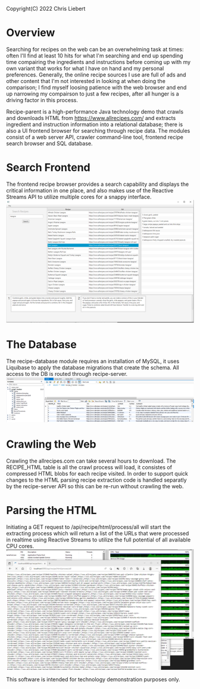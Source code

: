 Copyright(C) 2022 Chris Liebert

# Overview
Searching for recipes on the web can be an overwhelming task at times: often I'll find at least 10 hits for what I'm searching and end up spending time compairing the ingredients and instructions before coming up with my own variant that works for what I have on hand and my personal preferences. Generally, the online recipe sources I use are full of ads and other content that I'm not interested in looking at when doing the comparison; I find myself loosing patience with the web browser and end up narrowing my compairson to just a few recipes, after all hunger is a driving factor in this process. 

Recipe-parent is a high-performance Java technology demo that crawls and downloads HTML from https://www.allrecipes.com/ and extracts ingredient and instruction information into a relational database; there is also a UI frontend browser for searching through recipe data. The modules consist of a web server API, crawler command-line tool, frontend recipe search browser and SQL database.

# Search Frontend
The frontend recipe browser provides a search capability and displays the critical information in one place, and also makes use of the Reactive Streams API to utilize multiple cores for a snappy interface.
![alt tag](doc/images/recipeFrontendSearch.png)

# The Database
The recipe-database module requires an installation of MySQL, it uses Liquibase to apply the database migrations that create the schema. All access to the DB is routed through recipe-server.
![alt tag](doc/images/recipeDatabase.png)

# Crawling the Web
Crawling the allrecipes.com can take several hours to download. The RECIPE_HTML table is all the crawl process will load, it consistes of compressed HTML blobs for each recipe visited. In order to support quick changes to the HTML parsing recipe extraction code is handled separatly by the recipe-server API so this can be re-run without crawling the web.

# Parsing the HTML
Initiating a GET request to /api/recipe/html/process/all will start the extracting process which will return a list of the URLs that were processed in realtime using Reactive Streams to utilize the full potential of all available CPU cores.
![alt tag](doc/images/processRecipeHtml.png)

This software is intended for technology demonstration purposes only.
